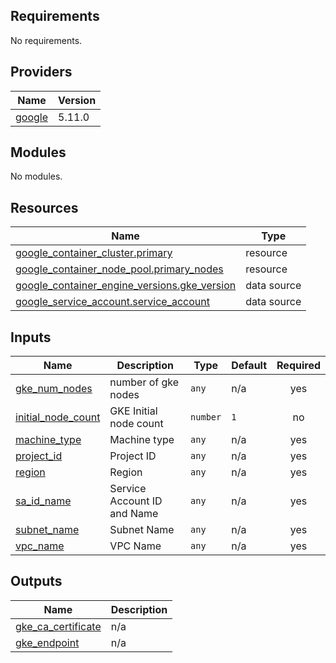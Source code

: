 <!-- BEGIN_TF_DOCS -->
## Requirements

No requirements.

## Providers

| Name | Version |
|------|---------|
| <a name="provider_google"></a> [google](#provider\_google) | 5.11.0 |

## Modules

No modules.

## Resources

| Name | Type |
|------|------|
| [google_container_cluster.primary](https://registry.terraform.io/providers/hashicorp/google/latest/docs/resources/container_cluster) | resource |
| [google_container_node_pool.primary_nodes](https://registry.terraform.io/providers/hashicorp/google/latest/docs/resources/container_node_pool) | resource |
| [google_container_engine_versions.gke_version](https://registry.terraform.io/providers/hashicorp/google/latest/docs/data-sources/container_engine_versions) | data source |
| [google_service_account.service_account](https://registry.terraform.io/providers/hashicorp/google/latest/docs/data-sources/service_account) | data source |

## Inputs

| Name | Description | Type | Default | Required |
|------|-------------|------|---------|:--------:|
| <a name="input_gke_num_nodes"></a> [gke\_num\_nodes](#input\_gke\_num\_nodes) | number of gke nodes | `any` | n/a | yes |
| <a name="input_initial_node_count"></a> [initial\_node\_count](#input\_initial\_node\_count) | GKE Initial node count | `number` | `1` | no |
| <a name="input_machine_type"></a> [machine\_type](#input\_machine\_type) | Machine type | `any` | n/a | yes |
| <a name="input_project_id"></a> [project\_id](#input\_project\_id) | Project ID | `any` | n/a | yes |
| <a name="input_region"></a> [region](#input\_region) | Region | `any` | n/a | yes |
| <a name="input_sa_id_name"></a> [sa\_id\_name](#input\_sa\_id\_name) | Service Account ID and Name | `any` | n/a | yes |
| <a name="input_subnet_name"></a> [subnet\_name](#input\_subnet\_name) | Subnet Name | `any` | n/a | yes |
| <a name="input_vpc_name"></a> [vpc\_name](#input\_vpc\_name) | VPC Name | `any` | n/a | yes |

## Outputs

| Name | Description |
|------|-------------|
| <a name="output_gke_ca_certificate"></a> [gke\_ca\_certificate](#output\_gke\_ca\_certificate) | n/a |
| <a name="output_gke_endpoint"></a> [gke\_endpoint](#output\_gke\_endpoint) | n/a |
<!-- END_TF_DOCS -->